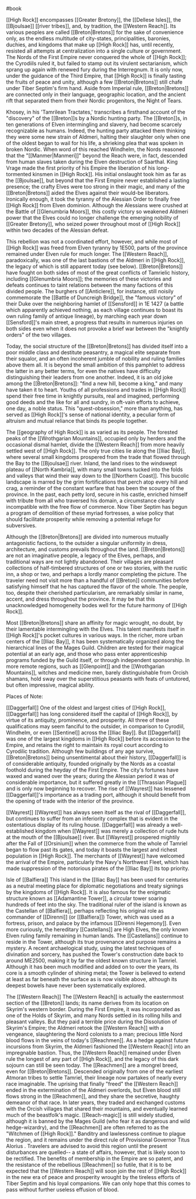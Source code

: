 #book 

[[High Rock]] encompasses [[Greater Bretony]], the [[Dellese Isles]], the [[Bjoulsae]] [[river tribes]], and, by tradition, the [[Western Reach]]. Its various peoples are called [[Breton|Bretons]] for the sake of convenience only, as the endless multitude of city-states, principalities, baronies, duchies, and kingdoms that make up [[High Rock]] has, until recently, resisted all attempts at centralization into a single culture or government. The Nords of the First Empire never conquered the whole of [[High Rock]]; the Cyrodiils ruled it, but failed to stamp out its virulent sectarianism, which sprang up again with renewed fury during the Interregnum. It is only now, under the guidance of the Third Empire, that [[High Rock]] is finally tasting the fruits of peace and unity, although a few [[Breton|Bretons]] still chafe under Tiber Septim's firm hand. Aside from Imperial rule, [[Breton|Bretons]] are connected only in their language, geographic location, and the ancient rift that separated them from their Nordic progenitors, the Night of Tears.

Khosey, in his 'Tamrilean Tractates,' transcribes a firsthand account of the "discovery" of the [[Breton]]s by a Nordic hunting party. The [[Breton]]s, in ten generations of Elven intermingling and slavery, had become scarcely recognizable as humans. Indeed, the hunting party attacked them thinking they were some new strain of Aldmeri, halting their slaughter only when one of the oldest began to wail for his life, a shrieking plea that was spoken in broken Nordic. When word of this reached Windhelm, the Nords reasoned that the "[[Manmer|Manmeri]]" beyond the Reach were, in fact, descended from human slaves taken during the Elven destruction of Saarthal. King Vrage made the first priority of his Empire the liberation of his long-tormented kinsmen in [[High Rock]]. His initial onslaught took him as far as the [[Bjoulsae]], but beyond that the First Empire never established a lasting presence; the crafty Elves were too strong in their magic, and many of the [[Breton|Bretons]] aided the Elves against their would-be liberators. Ironically enough, it took the tyranny of the Alessian Order to finally free [[High Rock]] from Elven dominion. Although the Alessians were crushed at the Battle of [[Glenumbria Moors]], this costly victory so weakened Aldmeri power that the Elves could no longer challenge the emerging nobility of [[Greater Bretony]], who seized power throughout most of [[High Rock]] within two decades of the Alessian defeat.

This rebellion was not a coordinated effort, however, and while most of [[High Rock]] was freed from Elven tyranny by 1E500, parts of the province remained under Elven rule for much longer. The [[Western Reach]], paradoxically, was one of the last bastions of the Aldmeri in [[High Rock]], the legacy of which is still apparent today (see below). [[Breton|Bretons]] have fought on both sides of most of the great conflicts of Tamrielic history, including [[Glenumbria Moors]]; the memories of these victories and defeats continues to taint relations between the many factions of this divided people. The burghers of [[Anticlere]], for instance, still noisily commemorate the [[Battle of Duncreigh Bridge]], the "famous victory" of their Duke over the neighboring hamlet of [[Sensford]] in 1E 1427 (a battle which apparently achieved nothing, as each village continues to boast its own ruling family of antique lineage), by marching each year down [[Sensford]]'s main street, a progress that results in numerous injuries on both sides even when it does not provoke a brief war between the "knightly orders" of the two villages.

Today, the social structure of the [[Breton|Bretons]] has divided itself into a poor middle class and destitute peasantry, a magical elite separate from their squalor, and an often incoherent jumble of nobility and ruling families above them all. It is beyond the small ambition of this pamphlet to address the latter in any better terms, for even the natives have difficulty distinguishing their leaders from one another. Indeed, it is an old joke among the [[Breton|Bretons]]: "find a new hill, become a king," and many have taken it to heart. Youths of all professions and trades in [[High Rock]] spend their free time in knightly pursuits, real and imagined, performing good deeds and the like for all and sundry, in oft-vain efforts to achieve, one day, a noble status. This "quest-obsession," more than anything, has served as [[High Rock]]'s sense of national identity, a peculiar form of altruism and mutual reliance that binds its people together.

The [[geography of High Rock]] is as varied as its people. The forested peaks of the [[Wrothgarian Mountains]], occupied only by herders and the occasional dismal hamlet, divide the [[Western Reach]] from more heavily settled west of [[High Rock]]. The only true cities lie along the [[Iliac Bay]], where several small kingdoms prospered from the trade that flowed through the Bay to the [[Bjoulsae]] river. Inland, the land rises to the windswept plateau of [[North Kambria]], with many small towns tucked into the folds and valleys that wind their way down to the [[Northern Coast]]. This bucolic landscape is marred by the grim fortifications that perch atop every hill and crag, a reminder of the constant warfare that has been the scourge of the province. In the past, each petty lord, secure in his castle, enriched himself with tribute from all who traversed his domain, a circumstance clearly incompatible with the free flow of commerce. Now Tiber Septim has begun a program of demolition of these myriad fortresses, a wise policy that should facilitate prosperity while removing a potential refuge for subversives.

Although the [[Breton|Bretons]] are divided into numerous mutually antagonistic factions, to the outsider a singular uniformity in dress, architecture, and customs prevails throughout the land. [[Breton|Bretons]] are not an imaginative people, a legacy of the Elves, perhaps, and traditional ways are not lightly abandoned. Their villages are pleasant collections of half-timbered structures of one or two stories, with the rustic inn, a shop or two, and perhaps a lordly manor completing the picture. The traveler need not visit more than a handful of [[Breton]] communities before satisfying himself that he has captured the flavor of the whole. The people, too, despite their cherished particularism, are remarkably similar in name, accent, and dress throughout the province. It may be that this unacknowledged homogeneity bodes well for the future harmony of [[High Rock]].

Most [[Breton|Bretons]] share an affinity for magic wrought, no doubt, by their lamentable intermingling with the Elves. This talent manifests itself in [[High Rock]]'s pocket cultures in various ways. In the richer, more urban centers of the [[Iliac Bay]], it has been systematically organized along the hierarchical lines of the Mages Guild. Children are tested for their magical potential at an early age, and those who pass enter apprenticeship programs funded by the Guild itself, or through independent sponsorship. In more remote regions, such as [[Glenpoint]] and the [[Wrothgarian Mountains]], witches and medicine men, barely distinguishable from Orcish shamans, hold sway over the superstitious peasants with feats of untutored, but often impressive, magical ability.

Places of Note:

[[Daggerfall]]
One of the oldest and largest cities of [[High Rock]], [[Daggerfall]] has long considered itself the capital of [[High Rock]], by virtue of its antiquity, prominence, and prosperity. All three of these qualifications may seem fanciful to the outsider, in comparison to Cyrodiil, Windhelm, or even [[Sentinel]] across the [[Iliac Bay]]. But [[Daggerfall]] was one of the largest kingdoms in [[High Rock]] before its accession to the Empire, and retains the right to maintain its royal court according to Cyrodilic tradition. Although few buildings of any age survive, [[Breton|Bretons]] being unsentimental about their history, [[Daggerfall]] is of considerable antiquity, founded originally by the Nords as a coastal foothold during the heyday of the First Empire. The city's fortunes have waxed and waned over the years; during the Alessian period it was of considerable importance, but it suffered greatly in the [[Thrassian Plague]] and is only now beginning to recover. The rise of [[Wayrest]] has lessened [[Daggerfall]]'s importance as a trading port, although it should benefit from the opening of trade with the interior of the province.

[[Wayrest]]
[[Wayrest]] has always seen itself as the rival of [[Daggerfall]], but continues to suffer from an inferiority complex that is evident in the ostentatious display of its ruling house. [[Daggerfall]] was already a well-established kingdom when [[Wayrest]] was merely a collection of rude huts at the mouth of the [[Bjoulsae]] river. But [[Wayrest]] prospered mightily after the Fall of [[Orsinium]] when the commerce from the whole of Tamriel began to flow past its gates, and today it boasts the largest and richest population in [[High Rock]]. The merchants of [[Wayrest]] have welcomed the arrival of the Empire, particularly the Navy's Northwest Fleet, which has made suppression of the notorious pirates of the [[Iliac Bay]] its top priority.

Isle of [[Balfiera]]
This island in the [[Iliac Bay]] has been used for centuries as a neutral meeting place for diplomatic negotiations and treaty signings by the kingdoms of [[High Rock]]. It is also famous for the enigmatic structure known as [[Adamantine Tower]], a circular tower soaring hundreds of feet into the sky. The traditional ruler of the island is known as the Castellan of [[Balfiera]], perhaps reflecting his original role as commander of [[Direnni]] (or [[Balfiera]]) Tower, which was used as a fortress, prison, and palace by the infamous [[Direnni Hegemony]]. Even more curiously, the hereditary [[Castellans]] are High Elves, the only known Elven ruling family remaining in human lands. The [[Castellans]] continue to reside in the Tower, although its true provenance and purpose remains a mystery. A recent archaelogical study, using the latest techniques of divination and sorcery, has pushed the Tower's construction date back to around ME2500, making it by far the oldest known structure in Tamriel. Although it has been much modified and added on to over the years, its core is a smooth cylinder of shining metal; the Tower is believed to extend at least as far beneath the surface as is now visible above, although its deepest bowels have never been systematically explored.

The [[Western Reach]]
The [[Western Reach]] is actually the easternmost section of the [[Breton]] lands; its name derives from its location on Skyrim's western border. During the First Empire, it was incorporated as one of the Holds of Skyrim, and many Nords settled in its rolling hills and pleasant valleys. But they paid a terrible price during the Dissolution of Skyrim's Empire; the Aldmeri retook the [[Western Reach]] with a vengeance, slaughtering the Nord colonists to a man; precious little Nord blood flows in the veins of today's [[Reachmen]]. As a hedge against future incursions from Skyrim, the Aldmeri fashioned the [[Western Reach]] into an impregnable bastion. Thus, the [[Western Reach]] remained under Elven rule the longest of any part of [[High Rock]], and the legacy of this dark sojourn can still be seen today.
The [[Reachmen]] are a mongrel breed, even for [[Breton|Bretons]]. Descended originally from one of the earliest Atmoran tribes to settle Tamriel, their lineage now partakes of nearly every race imaginable. The uprising that finally "freed" the [[Western Reach]] ended in the extermination of the Aldmeri overlords, but Elven blood still flows strong in the [[Reachmen]], and they share the secretive, haughty demeanor of that race. In later years, they traded and exchanged customs with the Orcish villages that shared their mountains, and eventually learned much of the beastfolk's magic. [[Reach-magic]] is still widely studied, although it is banned by the Mages Guild (who fear it as dangerous and wild hedge-wizardry), and the [[Reachmen]] are often referred to as the "Witchmen of [[High Rock]]."
Banditry and lawlessness continue to plague the region, and it remains under the direct rule of Provisional Governor Titus Alorius . Travelers are advised to avoid this region until the present disturbances are quelled-- a state of affairs, however, that is likely soon to be rectified. The benefits of membership in the Empire are so patent, and the resistance of the rebellious [[Reachmen]] so futile, that it is to be expected that the [[Western Reach]] will soon join the rest of [[High Rock]] in the new era of peace and prosperity wrought by the tireless efforts of Tiber Septim and his loyal companions. We can only hope that this comes to pass without further useless effusion of blood.